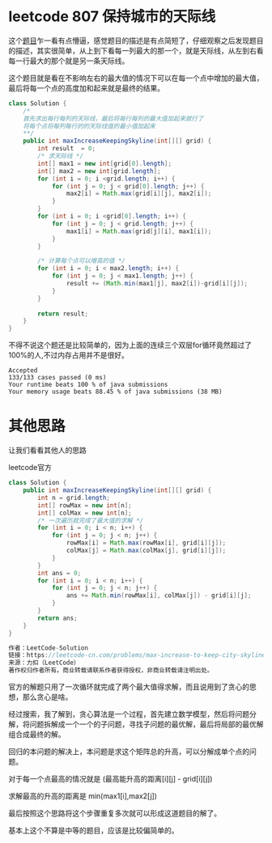 # leetcode 807 保持城市的天际线




这个[题目](https://leetcode-cn.com/problems/max-increase-to-keep-city-skyline/)乍一看有点懵逼，感觉题目的描述是有点简短了，仔细观察之后发现题目的描述，其实很简单，从上到下看每一列最大的那一个，就是天际线，从左到右看每一行最大的那个就是另一条天际线。

这个题目就是看在不影响左右的最大值的情况下可以在每一个点中增加的最大值，最后将每一个点的高度加和起来就是最终的结果。


```java
class Solution {
    /* 
    首先求出每行每列的天际线，最后将每行每列的最大值加起来就行了
    将每个点将每列每行的的天际线值的最小值加起来
    **/
    public int maxIncreaseKeepingSkyline(int[][] grid) {
        int result  = 0;
        /* 求天际线 */
        int[] max1 = new int[grid[0].length];
        int[] max2 = new int[grid.length];
        for (int i = 0; i <grid.length; i++) {
            for (int j = 0; j < grid[0].length; j++) {
                max2[i] = Math.max(grid[i][j], max2[i]);
            }
        }
        for (int i = 0; i <grid[0].length; i++) {
            for (int j = 0; j < grid.length; j++) {
                max1[i] = Math.max(grid[j][i], max1[i]);
            }
        }

        /* 计算每个点可以增高的值 */
        for (int i = 0; i < max2.length; i++) {
            for (int j = 0; j < max1.length; j++) {
                result += (Math.min(max1[j], max2[i])-grid[i][j]);                
            }
        }
        
        return result;
    }
}
```

不得不说这个题还是比较简单的，因为上面的连续三个双层for循环竟然超过了100%的人,不过内存占用并不是很好。

```text
Accepted
133/133 cases passed (0 ms)
Your runtime beats 100 % of java submissions
Your memory usage beats 88.45 % of java submissions (38 MB)

```
# 其他思路

让我们看看其他人的思路

leetcode官方
```java
class Solution {
    public int maxIncreaseKeepingSkyline(int[][] grid) {
        int n = grid.length;
        int[] rowMax = new int[n];
        int[] colMax = new int[n];
        /* 一次遍历就完成了最大值的求解 */
        for (int i = 0; i < n; i++) {
            for (int j = 0; j < n; j++) {
                rowMax[i] = Math.max(rowMax[i], grid[i][j]);
                colMax[j] = Math.max(colMax[j], grid[i][j]);
            }
        }
        int ans = 0;
        for (int i = 0; i < n; i++) {
            for (int j = 0; j < n; j++) {
                ans += Math.min(rowMax[i], colMax[j]) - grid[i][j];
            }
        }
        return ans;
    }
}

作者：LeetCode-Solution
链接：https://leetcode-cn.com/problems/max-increase-to-keep-city-skyline/solution/bao-chi-cheng-shi-tian-ji-xian-by-leetco-n2lu/
来源：力扣（LeetCode）
著作权归作者所有。商业转载请联系作者获得授权，非商业转载请注明出处。
```

官方的解题只用了一次循环就完成了两个最大值得求解，而且说用到了贪心的思想，那么贪心是啥。

经过搜索，我了解到，贪心算法是一个过程，首先建立数学模型，然后将问题分解，将问题拆解成一个一个的子问题，寻找子问题的最优解，最后将局部的最优解组合成最终的解。


回归的本问题的解决上，本问题是求这个矩阵总的升高，可以分解成单个点的问题。

对于每一个点最高的情况就是  (最高能升高的距离[i][j] - grid[i][j])

求解最高的升高的距离是 min(max1[i],max2[j])


最后按照这个思路将这个步骤重复多次就可以形成这道题目的解了。


基本上这个不算是中等的题目，应该是比较偏简单的。